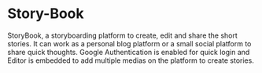 # Story-Book
StoryBook, a storyboarding platform to create, edit and share the short stories. It can work as a personal blog platform or a small social platform to share quick thoughts. Google Authentication is enabled for quick login and Editor is embedded to add multiple medias on the platform to create stories. 

